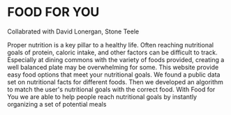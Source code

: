 # FOOD FOR YOU

Collabrated with David Lonergan, Stone Teele 

Proper nutrition is a key pillar to a healthy life. Often reaching nutritional goals of protein, caloric intake, and other factors can be difficult to track. Especially at dining commons with the variety of foods provided, creating a well balanced plate may be overwhelming for some. This website provide easy food options that meet your nutritional goals. We found a public data set on nutritional facts for different foods. Then we developed an algorithm to match the user's nutritional goals with the correct food. With Food for You we are able to help people reach nutritional goals by instantly organizing a set of potential meals



